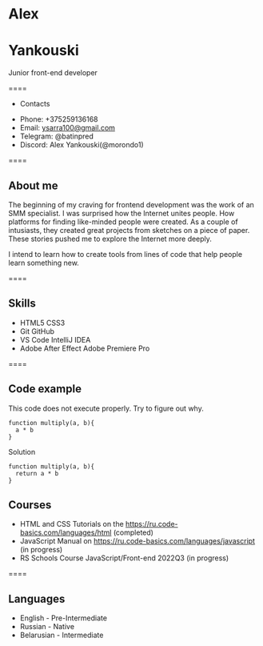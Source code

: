 # Alex
# Yankouski

Junior front-end developer

====

* Сontacts
+ Phone: +375259136168
+ Email: ysarra100@gmail.com
+ Telegram: @batinpred
+ Discord: Alex Yankouski(@morondo1)

====

## About me
The beginning of my craving for frontend development was the work of an SMM specialist. 
I was surprised how the Internet unites people. How platforms for finding like-minded people were created. As a couple of intusiasts, they created great projects from sketches on a piece of paper. These stories pushed me to explore the Internet more deeply.



I intend to learn how to create tools from lines of code that help people learn something new.

====

## Skills
* HTML5 CSS3
* Git GitHub
* VS Code IntelliJ IDEA
* Adobe After Effect Adobe Premiere Pro

====

## Code example
This code does not execute properly. Try to figure out why.
```
function multiply(a, b){
  a * b
}
```
Solution
```
function multiply(a, b){
  return a * b
}
```


## Courses
* HTML and CSS Tutorials on the https://ru.code-basics.com/languages/html (completed)
* JavaScript Manual on https://ru.code-basics.com/languages/javascript (in progress)
* RS Schools Course JavaScript/Front-end 2022Q3 (in progress)

====

## Languages
* English - Pre-Intermediate
* Russian - Native
* Belarusian - Intermediate
